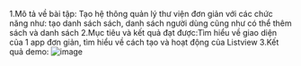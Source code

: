 1.Mô tả về bài tập: Tạo hệ thông quản lý thư viện đơn giản với các chức năng như: tạo danh sách sách, danh sách người dùng cũng như có thể thêm sách và danh sách
2.Mục tiêu và kết quả đạt được:Tìm hiểu về giao diện của 1 app đơn giản, tìm hiểu về cách tạo và hoạt động của Listview
3.Kết quả demo:
![image](https://github.com/user-attachments/assets/6d969199-814f-418a-85c5-6a2b19064fe6)
